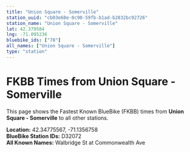 ```yaml
---
title: "Union Square - Somerville"
station_uuid: "cb03e68e-0c90-59fb-b1ad-b2832bc92726"
station_name: "Union Square - Somerville"
lat: 42.379584
lng: -71.095236
bluebike_ids: ["78"]
all_names: ["Union Square - Somerville"]
type: "station"
---
```


# FKBB Times from Union Square - Somerville

This page shows the Fastest Known BlueBike (FKBB) times from **Union Square - Somerville** to all other stations.

**Location:** 42.34775567, -71.1356758  
**BlueBike Station IDs:** D32072  
**All Known Names:** Walbridge St at Commonwealth Ave

